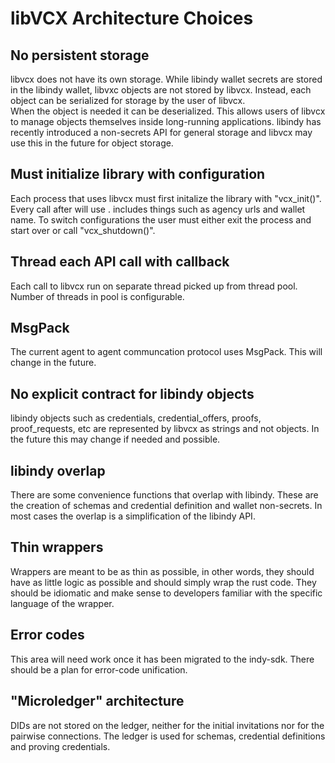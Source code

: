 libVCX Architecture Choices
=====
No persistent storage
-----
libvcx does not have its own storage. While libindy wallet secrets are stored in the libindy wallet, 
libvxc objects are not stored by libvcx. Instead, each object can be serialized for storage by the user of libvcx.  
When the object is needed it can be deserialized. This allows users of libvcx to manage objects themselves 
inside long-running applications. libindy has recently introduced a non-secrets API for general storage and 
libvcx may use this in the future for object storage.

Must initialize library with configuration
-----
Each process that uses libvcx must first initalize the library with "vcx_init(<configuration>)". Every call after 
will use <configuration>. <configuration> includes things such as agency urls and wallet name. To switch 
configurations the user must either exit the process and start over or call "vcx_shutdown()".

Thread each API call with callback
-----
Each call to libvcx run on separate thread picked up from thread pool. Number of threads in pool is configurable.

MsgPack
-----
The current agent to agent communcation protocol uses MsgPack. This will change in the future.

No explicit contract for libindy objects
-----
libindy objects such as credentials, credential_offers, proofs, proof_requests, etc are represented by 
libvcx as strings and not objects.  In the future this may change if needed and possible.

libindy overlap
-----
There are some convenience functions that overlap with libindy. These are the creation of schemas and 
credential definition and wallet non-secrets. In most cases the overlap is a simplification of the libindy API.

Thin wrappers
-----
Wrappers are meant to be as thin as possible, in other words, they should have as little logic as possible 
and should simply wrap the rust code. They should be idiomatic and make sense to developers familiar with 
the specific language of the wrapper.

Error codes
-----
This area will need work once it has been migrated to the indy-sdk. There should be a plan for error-code unification.

"Microledger" architecture
-----
DIDs are not stored on the ledger, neither for the initial invitations nor for the pairwise connections. 
The ledger is used for schemas, credential definitions and proving credentials.

